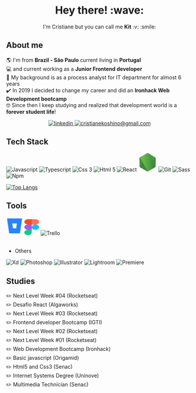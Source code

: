 <h1 align="center"> Hey there! :wave: </h1>
<p align="center" font-size:2em>I'm Cristiane but you can call me <strong>Kit</strong> :v: :smile: </p>

<h2>About me</h2>

:earth_americas: I'm from <strong>Brazil - São Paulo </strong>current living in  <strong>Portugal</strong>  
:computer: and current working as a <strong>Junior Frontend developer </strong>  
:book: My background is as a process analyst for IT department for almost 6 years  
:heavy_check_mark: In 2019 I decided to change my career and did an <strong>Ironhack Web Development bootcamp</strong>  
:nerd_face: Since then I keep studying and realized that development world is a <strong>forever student life</strong>!


<div align="center">

<a href="https://www.linkedin.com/in/cristiane-koshino/" target="_blank">
<img src="https://img.icons8.com/nolan/96/linkedin.png" width="50" title="linkedin"/>
</a>

<a href="mailto:cristianekoshino@gmail.com">
<img src="https://img.icons8.com/nolan/96/email.png" width="60" title="cristianekoshino@gmail.com"/>
</a>
</div>
 
<h2>Tech Stack </h2>
<p align="left">
<img src="https://img.icons8.com/color/96/000000/javascript.png" width="50" title="Javascript" />

<img src="https://img.icons8.com/color/96/000000/typescript.png" width="50"  title="Typescript"/>

<img src="https://img.icons8.com/color/96/000000/css3.png" width="50"  title="Css 3"/>

<img src="https://img.icons8.com/color/96/000000/html-5.png" width="50" title="Html 5"/>

<img src="https://img.icons8.com/color/96/000000/react-native.png" width="50" title="React"/>

<img src="https://raw.githubusercontent.com/devicons/devicon/master/icons/nodejs/nodejs-original.svg" width="50" title="Node"/>

<img src="https://img.icons8.com/color/96/000000/git.png" width="50"  title="Git"/>

<img src="https://img.icons8.com/color/96/000000/sass.png" width="50"  title="Sass"/>

<img src="https://img.icons8.com/color/96/000000/npm.png" width="50"  title="Npm"/>

</p>

 [![Top Langs](https://github-readme-stats.vercel.app/api/top-langs/?username=kitkoshino&&layout=compact&theme=react&title_color=#7957d5&text_color=#10ac84&hide_border=true)](https://github.com/kitkoshino/github-readme-stats)

 <h2>Tools</h2>
<div align="left">

<img src="icons/bitbucket.svg" width="45" height="50" title="Bitbucket" />

<img src="icons/figma.svg" width="40" height="43" title="Figma" />

<img src="https://img.icons8.com/color/96/000000/trello.png" width="50" title="Trello" />

</div>
<br />

- Others
<p align="left">
 <img src="https://img.icons8.com/color/96/000000/adobe-xd.png" width="50" title="Xd"/>

<img src="https://img.icons8.com/fluent/96/000000/adobe-photoshop.png" width="50" title="Photoshop"/>

<img src="https://img.icons8.com/color/96/000000/adobe-illustrator.png" width="50" title="Illustrator"/>

<img src="https://img.icons8.com/color/96/000000/adobe-lightroom.png" width="50" title="Lightroom"/>

<img src="https://img.icons8.com/color/96/000000/adobe-premiere-pro.png" width="50" title="Premiere"/>

</p>

<h2>Studies</h2>

:pencil2: Next Level Week #04 (Rocketseat)  
:pencil2: Desafio React (Algaworks)  
:pencil2: Next Level Week #03 (Rocketseat)  
:pencil2: Frontend developer Bootcamp (IGTI)  
:pencil2: Next Level Week #02 (Rocketseat)  
:pencil2: Next Level Week #01 (Rocketseat)  
:pencil2: Web Development Bootcamp (Ironhack)  
:pencil2: Basic javascript (Origamid)  
:pencil2: Html5 and Css3 (Senac)  
:pencil2: Internet Systems Degree (Uninove)  
:pencil2: Multimedia Technician (Senac)
